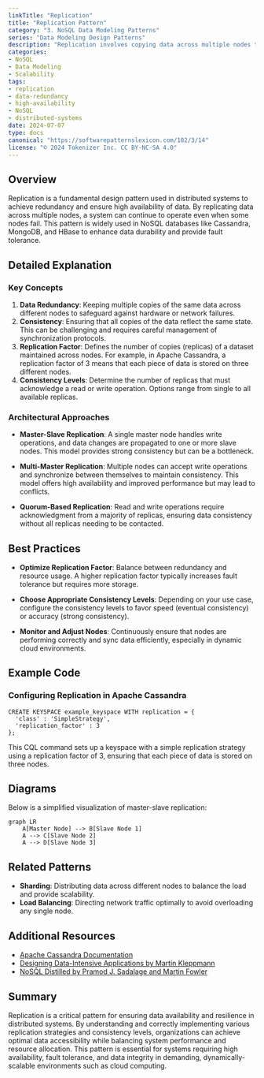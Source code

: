```yaml
---
linkTitle: "Replication"
title: "Replication Pattern"
category: "3. NoSQL Data Modeling Patterns"
series: "Data Modeling Design Patterns"
description: "Replication involves copying data across multiple nodes to ensure redundancy and high availability, enhancing data durability and consistency in distributed systems."
categories:
- NoSQL
- Data Modeling
- Scalability
tags:
- replication
- data-redundancy
- high-availability
- NoSQL
- distributed-systems
date: 2024-07-07
type: docs
canonical: "https://softwarepatternslexicon.com/102/3/14"
license: "© 2024 Tokenizer Inc. CC BY-NC-SA 4.0"
---
```


## Overview

Replication is a fundamental design pattern used in distributed systems to achieve redundancy and ensure high availability of data. By replicating data across multiple nodes, a system can continue to operate even when some nodes fail. This pattern is widely used in NoSQL databases like Cassandra, MongoDB, and HBase to enhance data durability and provide fault tolerance.

## Detailed Explanation

### Key Concepts

1. **Data Redundancy**: Keeping multiple copies of the same data across different nodes to safeguard against hardware or network failures.
2. **Consistency**: Ensuring that all copies of the data reflect the same state. This can be challenging and requires careful management of synchronization protocols.
3. **Replication Factor**: Defines the number of copies (replicas) of a dataset maintained across nodes. For example, in Apache Cassandra, a replication factor of 3 means that each piece of data is stored on three different nodes.
4. **Consistency Levels**: Determine the number of replicas that must acknowledge a read or write operation. Options range from single to all available replicas.

### Architectural Approaches

- **Master-Slave Replication**: A single master node handles write operations, and data changes are propagated to one or more slave nodes. This model provides strong consistency but can be a bottleneck.
  
- **Multi-Master Replication**: Multiple nodes can accept write operations and synchronize between themselves to maintain consistency. This model offers high availability and improved performance but may lead to conflicts.

- **Quorum-Based Replication**: Read and write operations require acknowledgment from a majority of replicas, ensuring data consistency without all replicas needing to be contacted.

## Best Practices

- **Optimize Replication Factor**: Balance between redundancy and resource usage. A higher replication factor typically increases fault tolerance but requires more storage.
  
- **Choose Appropriate Consistency Levels**: Depending on your use case, configure the consistency levels to favor speed (eventual consistency) or accuracy (strong consistency).
  
- **Monitor and Adjust Nodes**: Continuously ensure that nodes are performing correctly and sync data efficiently, especially in dynamic cloud environments.

## Example Code

### Configuring Replication in Apache Cassandra

```cql
CREATE KEYSPACE example_keyspace WITH replication = {
  'class' : 'SimpleStrategy',
  'replication_factor' : 3
};
```

This CQL command sets up a keyspace with a simple replication strategy using a replication factor of 3, ensuring that each piece of data is stored on three nodes.

## Diagrams

Below is a simplified visualization of master-slave replication:

```mermaid
graph LR
    A[Master Node] --> B[Slave Node 1]
    A --> C[Slave Node 2]
    A --> D[Slave Node 3]
```

## Related Patterns

- **Sharding**: Distributing data across different nodes to balance the load and provide scalability.
- **Load Balancing**: Directing network traffic optimally to avoid overloading any single node.

## Additional Resources

- [Apache Cassandra Documentation](https://cassandra.apache.org/doc/)
- [Designing Data-Intensive Applications by Martin Kleppmann](https://dataintensive.net/)
- [NoSQL Distilled by Pramod J. Sadalage and Martin Fowler](https://www.amazon.com/NoSQL-Distilled-Emerging-Technology-Architecture/dp/0321826620)

## Summary

Replication is a critical pattern for ensuring data availability and resilience in distributed systems. By understanding and correctly implementing various replication strategies and consistency levels, organizations can achieve optimal data accessibility while balancing system performance and resource allocation. This pattern is essential for systems requiring high availability, fault tolerance, and data integrity in demanding, dynamically-scalable environments such as cloud computing.
